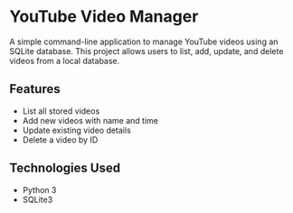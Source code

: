 # YouTube Video Manager

A simple command-line application to manage YouTube videos using an SQLite database. This project allows users to list, add, update, and delete videos from a local database.

## Features
- List all stored videos
- Add new videos with name and time
- Update existing video details
- Delete a video by ID

## Technologies Used
- Python 3
- SQLite3

